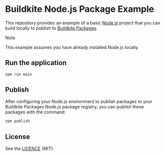 # Buildkite Node.js Package Example

This repository provides an example of a basic [Node.js](https://nodejs.org/) project that you can build locally to publish to [Buildkite Packages](https://buildkite.com/organizations/~/packages).

> [!NOTE]
> This example assumes you have already installed Node.js locally.

## Run the application

```bash
npm run main
```

## Publish

After configuring your Node.js environment to publish packages to your Buildkite Packages Node.js package registry, you can publish these packages with the command:

```bash
npm publish
```

## License

See the [LICENCE](LICENCE) (MIT).